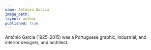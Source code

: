```yaml
---
name: António Garcia
image_path:
layout: author
published: true
---
```

António Garcia (1925–2015) was a Portuguese graphic, industrial, and interior designer, and architect.
